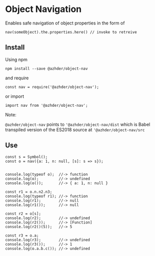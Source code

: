 # Object Navigation

Enables safe navigation of object properties in the form of

`nav(someObject).the.properties.here() // invoke to retreive`

## Install

Using npm
```
npm install --save @azhder/object-nav
```

and require
```
const nav = require('@azhder/object-nav');
```

or import
```      
import nav from '@azhder/object-nav';
```

Note: 

`@azhder/object-nav` points to `'@azhder/object-nav/dist`
which is Babel transpiled version of the ES2018 source at
`'@azhder/object-nav/src`


## Use

```
const s = Symbol();
const o = nav({a: 1, n: null, [s]: s => s});


console.log(typeof o);  //-> function
console.log(o);         //-> undefined
console.log(o());       //-> { a: 1, n: null }

const r1 = o.n.n2.n3;
console.log(typeof r1); //-> function
console.log(r1);        //-> null
console.log(r1());      //-> null

const r2 = o[s];
console.log(r2);        //-> undefined
console.log(r2());      //-> [Function]
console.log(r2()(5));   //-> 5

const r3 = o.a;
console.log(r3);        //-> undefined
console.log(r3());      //-> 1
console.log(o.a.b.c()); //-> undefined
```
